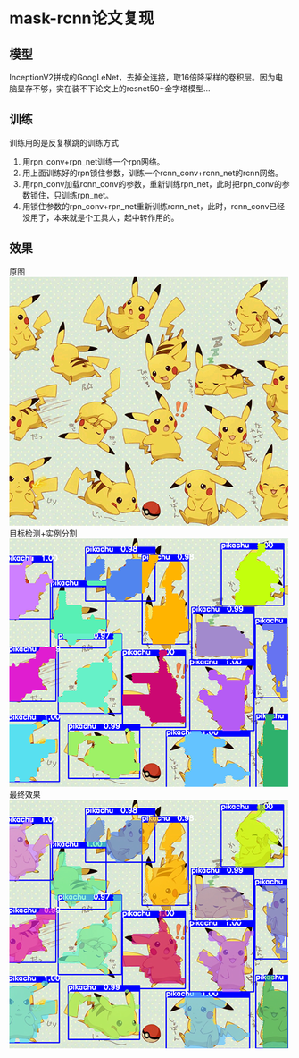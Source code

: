 # mask-rcnn论文复现
## 模型
InceptionV2拼成的GoogLeNet，去掉全连接，取16倍降采样的卷积层。因为电脑显存不够，实在装不下论文上的resnet50+金字塔模型...
## 训练
训练用的是反复横跳的训练方式</br>
1. 用rpn_conv+rpn_net训练一个rpn网络。</br>
2. 用上面训练好的rpn锁住参数，训练一个rcnn_conv+rcnn_net的rcnn网络。</br>
3. 用rpn_conv加载rcnn_conv的参数，重新训练rpn_net，此时把rpn_conv的参数锁住，只训练rpn_net。</br>
4. 用锁住参数的rpn_conv+rpn_net重新训练rcnn_net，此时，rcnn_conv已经没用了，本来就是个工具人，起中转作用的。
## 效果
原图</br>
![1](https://github.com/PofaixinBirusu/mask-rcnn/blob/master/show-image/1.png)</br>
目标检测+实例分割</br>
![2](https://github.com/PofaixinBirusu/mask-rcnn/blob/master/show-image/mask.png)</br>
最终效果</br>
![3](https://github.com/PofaixinBirusu/mask-rcnn/blob/master/show-image/test.png)
